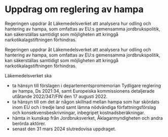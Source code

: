 # Uppdrag om reglering av hampa

Regeringen uppdrar åt Läkemedelsverket att analysera hur odling och hantering av hampa, som omfattas av EU:s gemensamma jordbrukspolitik, kan säkerställas samtidigt som möjligheten att kringgå narkotikalagstiftningen förhindras.

Regeringen uppdrar åt Läkemedelsverket att analysera hur odling och hantering av hampa, som omfattas av EU:s gemensamma jordbrukspolitik, kan säkerställas samtidigt som möjligheten att kringgå narkotikalagstiftningen förhindras.

Läkemedelsverket ska

* ta hänsyn till förslagen i departementspromemorian Tydligare reglering av hampa, Ds 2021:34, samt Europeiska kommissionens detaljerade utlåtande 2022/347/FIN den 17 augusti 2022.
* ta hänsyn till om det är någon skillnad mellan hampa som har skördats inom EU och i tredje land samt lämna nödvändiga författningsförslag och konsekvensbeskrivningar, inbegripet kostnadsberäkningar.
* hämta in kunskap från Jordbruksverket, Åklagarmyndigheten och andra berörda aktörer.
* senast den 31 mars 2024 slutredovisa uppdraget.
